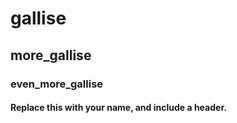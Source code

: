 # gallise
## more_gallise
### even_more_gallise
#### Replace this with your name, and include a header.
